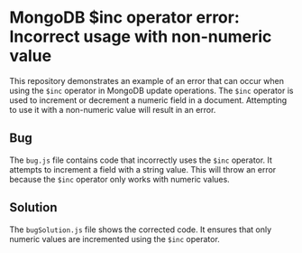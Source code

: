 # MongoDB $inc operator error: Incorrect usage with non-numeric value
This repository demonstrates an example of an error that can occur when using the `$inc` operator in MongoDB update operations. The `$inc` operator is used to increment or decrement a numeric field in a document.  Attempting to use it with a non-numeric value will result in an error.

## Bug
The `bug.js` file contains code that incorrectly uses the `$inc` operator.  It attempts to increment a field with a string value. This will throw an error because the `$inc` operator only works with numeric values. 

## Solution
The `bugSolution.js` file shows the corrected code.  It ensures that only numeric values are incremented using the `$inc` operator. 